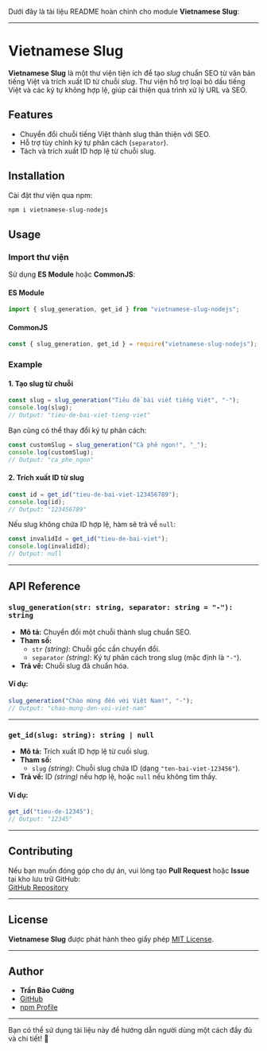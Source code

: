Dưới đây là tài liệu README hoàn chỉnh cho module **Vietnamese Slug**:

---

# Vietnamese Slug

**Vietnamese Slug** là một thư viện tiện ích để tạo *slug* chuẩn SEO từ văn bản tiếng Việt và trích xuất ID từ chuỗi *slug*. Thư viện hỗ trợ loại bỏ dấu tiếng Việt và các ký tự không hợp lệ, giúp cải thiện quá trình xử lý URL và SEO.

## Features

- Chuyển đổi chuỗi tiếng Việt thành slug thân thiện với SEO.
- Hỗ trợ tùy chỉnh ký tự phân cách (`separator`).
- Tách và trích xuất ID hợp lệ từ chuỗi slug.

## Installation

Cài đặt thư viện qua npm:

```bash
npm i vietnamese-slug-nodejs
```

## Usage

### Import thư viện

Sử dụng **ES Module** hoặc **CommonJS**:

#### ES Module
```javascript
import { slug_generation, get_id } from "vietnamese-slug-nodejs";
```

#### CommonJS
```javascript
const { slug_generation, get_id } = require("vietnamese-slug-nodejs");
```

### Example

#### 1. **Tạo slug từ chuỗi**

```javascript
const slug = slug_generation("Tiêu đề bài viết tiếng Việt", "-");
console.log(slug); 
// Output: "tieu-de-bai-viet-tieng-viet"
```

Bạn cũng có thể thay đổi ký tự phân cách:

```javascript
const customSlug = slug_generation("Cà phê ngon!", "_");
console.log(customSlug); 
// Output: "ca_phe_ngon"
```

#### 2. **Trích xuất ID từ slug**

```javascript
const id = get_id("tieu-de-bai-viet-123456789");
console.log(id); 
// Output: "123456789"
```

Nếu slug không chứa ID hợp lệ, hàm sẽ trả về `null`:

```javascript
const invalidId = get_id("tieu-de-bai-viet");
console.log(invalidId); 
// Output: null
```

---

## API Reference

### `slug_generation(str: string, separator: string = "-"): string`

- **Mô tả:** Chuyển đổi một chuỗi thành slug chuẩn SEO.
- **Tham số:**
  - `str` *(string)*: Chuỗi gốc cần chuyển đổi.
  - `separator` *(string)*: Ký tự phân cách trong slug (mặc định là `"-"`).
- **Trả về:** Chuỗi slug đã chuẩn hóa.

#### **Ví dụ:**
```javascript
slug_generation("Chào mừng đến với Việt Nam!", "-");
// Output: "chao-mung-den-voi-viet-nam"
```

---

### `get_id(slug: string): string | null`

- **Mô tả:** Trích xuất ID hợp lệ từ cuối slug.
- **Tham số:**
  - `slug` *(string)*: Chuỗi slug chứa ID (dạng `"ten-bai-viet-123456"`).
- **Trả về:** ID *(string)* nếu hợp lệ, hoặc `null` nếu không tìm thấy.

#### **Ví dụ:**
```javascript
get_id("tieu-de-12345");
// Output: "12345"
```

---

## Contributing

Nếu bạn muốn đóng góp cho dự án, vui lòng tạo **Pull Request** hoặc **Issue** tại kho lưu trữ GitHub:  
[GitHub Repository](https://github.com/tranbaocuongmkt/vietnamese-slug)

---

## License

**Vietnamese Slug** được phát hành theo giấy phép [MIT License](LICENSE).

---

## Author

- **Trần Bảo Cường**  
- [GitHub](https://github.com/tranbaocuongmkt)  
- [npm Profile](https://www.npmjs.com/~tranbaocuongmkt)

---

Bạn có thể sử dụng tài liệu này để hướng dẫn người dùng một cách đầy đủ và chi tiết! 🎉